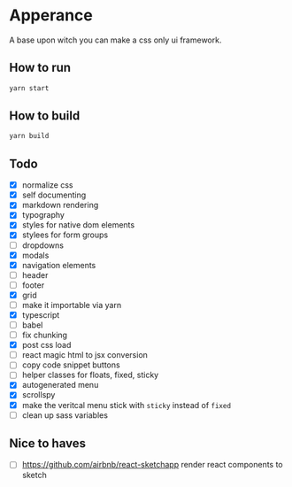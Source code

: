 # Apperance

A base upon witch you can make a css only ui framework.

## How to run

```bash
yarn start
```

## How to build

```bash
yarn build
```

## Todo
- [x] normalize css
- [x] self documenting
- [x] markdown rendering
- [x] typography
- [x] styles for native dom elements
- [x] stylees for form groups
- [ ] dropdowns
- [x] modals
- [x] navigation elements
- [ ] header
- [ ] footer
- [x] grid
- [ ] make it importable via yarn
- [x] typescript
- [ ] babel
- [ ] fix chunking
- [x] post css load
- [ ] react magic html to jsx conversion
- [ ] copy code snippet buttons
- [ ] helper classes for floats, fixed, sticky
- [x] autogenerated menu
- [x] scrollspy
- [x] make the veritcal menu stick with `sticky` instead of `fixed`
- [ ] clean up sass variables

## Nice to haves
- [ ] https://github.com/airbnb/react-sketchapp render react components to sketch